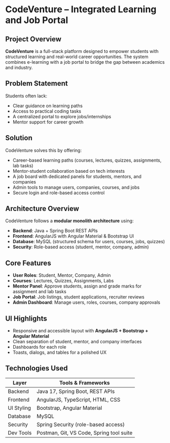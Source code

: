# CodeVenture – Integrated Learning and Job Portal

## Project Overview

**CodeVenture** is a full-stack platform designed to empower students with structured learning and real-world career opportunities. The system combines e-learning with a job portal to bridge the gap between academics and industry.

## Problem Statement

Students often lack:
- Clear guidance on learning paths
- Access to practical coding tasks
- A centralized portal to explore jobs/internships
- Mentor support for career growth

## Solution

CodeVenture solves this by offering:
-  Career-based learning paths (courses, lectures, quizzes, assignments, lab tasks)
-  Mentor-student collaboration based on tech interests
-  A job board with dedicated panels for students, mentors, and companies
-  Admin tools to manage users, companies, courses, and jobs
-  Secure login and role-based access control

## Architecture Overview

CodeVenture follows a **modular monolith architecture** using:
- **Backend**: Java + Spring Boot REST APIs
- **Frontend**: AngularJS with Angular Material & Bootstrap UI
- **Database**: MySQL (structured schema for users, courses, jobs, quizzes)
- **Security**: Role-based access (student, mentor, company, admin)

## Core Features

- **User Roles**: Student, Mentor, Company, Admin
- **Courses**: Lectures, Quizzes, Assignments, Labs
- **Mentor Panel**: Approve students, assign and grade marks for assignment and lab tasks
- **Job Portal**: Job listings, student applications, recruiter reviews
- **Admin Dashboard**: Manage users, roles, courses, company approvals

## UI Highlights

- Responsive and accessible layout with **AngularJS + Bootstrap + Angular Material**
- Clean separation of student, mentor, and company interfaces
- Dashboards for each role
- Toasts, dialogs, and tables for a polished UX

## Technologies Used

| Layer        | Tools & Frameworks                       |
|--------------|------------------------------------------|
| Backend      | Java 17, Spring Boot, REST APIs          |
| Frontend     | AngularJS, TypeScript, HTML, CSS         |
| UI Styling   | Bootstrap, Angular Material              |
| Database     | MySQL                                    |
| Security     | Spring Security (role-based access)      |
| Dev Tools    | Postman, Git, VS Code, Spring tool suite |          |
